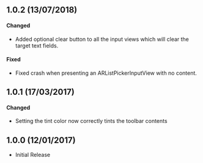 1.0.2 (13/07/2018)
------------------

#### Changed
* Added optional clear button to all the input views which will clear the target text fields.

#### Fixed
* Fixed crash when presenting an ARListPickerInputView with no content.


1.0.1 (17/03/2017)
------------------

#### Changed
* Setting the tint color now correctly tints the toolbar contents


1.0.0 (12/01/2017)
------------------
* Initial Release
